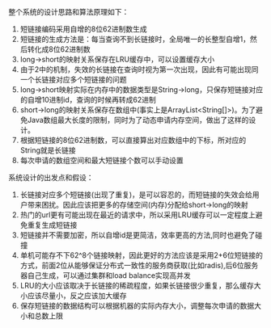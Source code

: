 整个系统的设计思路和算法原理如下：
1. 短链接编码采用自增的8位62进制数生成
2. 短链接的生成方法是：每当查询不到长链接时，全局唯一的长整型自增1，然后转化成8位62进制数
3. long->short的映射关系保存在LRU缓存中，可以设置缓存大小
4. 由于2中的机制，失效的长链接在查询时视为第一次出现，因此有可能出现同一个长链接对应多个短链接的问题
5. long->short映射实际在内存中的数据类型是String->long，只保存短链接对应的自增10进制id，查询的时候再转成62进制
6. short->long的映射关系保存在数组中(事实上是ArrayList<String[]>)。为了避免Java数组最大长度的限制，同时为了动态申请内存空间，做出了这样的设计。
7. 根据短链接的8位62进制数，可以直接算出对应数组中的下标，所对应的String就是长链接
8. 每次申请的数组空间和最大短链接个数可以手动设置

系统设计的出发点和假设：
1. 长链接对应多个短链接(出现了重复)，是可以容忍的，而短链接的失效会给用户带来困扰。因此应该把更多的存储空间(内存)分配给short->long的映射
2. 热门的url更有可能出现在最近的请求中，所以采用LRU缓存可以一定程度上避免重复生成短链接
3. 短链接并不需要加密，所以自增id是更简洁，效率更高的方法,同时也避免了碰撞
4. 单机可能存不下62^8个链接映射，因此更好的方法应该是采用2+6位短链接的方式，前面2位从能够保证分布式一致性的服务商获取(比如radis),后6位服务器自己生成，可以通过集群和load balance实现高并发
5. LRU的大小应该取决于长链接的稀疏程度，如果长链接很少重复，那么缓存大小应该尽量小，反之应该加大缓存
6. 保存短链接的数据结构可以根据机器的实际内存大小，调整每次申请的数据大小和总数上限
